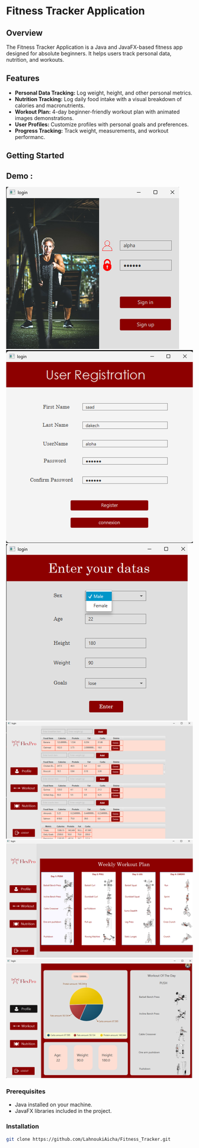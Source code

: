 # Fitness Tracker Application

## Overview

The Fitness Tracker Application is a Java and JavaFX-based fitness app designed for absolute beginners. It helps users track personal data, nutrition, and workouts.

## Features

- **Personal Data Tracking:** Log weight, height, and other personal metrics.
- **Nutrition Tracking:** Log daily food intake with a visual breakdown of calories and macronutrients.
- **Workout Plan:** 4-day beginner-friendly workout plan with animated images demonstrations.
- **User Profiles:** Customize profiles with personal goals and preferences.
- **Progress Tracking:** Track weight, measurements, and workout performanc.

## Getting Started

## Demo : 
![Login](https://github.com/LahnoukiAicha/Fitness_Tracker/blob/3878e8f4e289ee4e1bc9f6bef74746338ad4b05f/Capture%20d%E2%80%99%C3%A9cran%20(120).png)
![Subscription](https://github.com/LahnoukiAicha/Fitness_Tracker/blob/3878e8f4e289ee4e1bc9f6bef74746338ad4b05f/Capture%20d%E2%80%99%C3%A9cran%20(115).png)
![Data](https://github.com/LahnoukiAicha/Fitness_Tracker/blob/3878e8f4e289ee4e1bc9f6bef74746338ad4b05f/Capture%20d%E2%80%99%C3%A9cran%20(117).png)
![Nutrition](https://github.com/LahnoukiAicha/Fitness_Tracker/blob/3878e8f4e289ee4e1bc9f6bef74746338ad4b05f/Capture%20d%E2%80%99%C3%A9cran%20(123).png)
![Workout](https://github.com/LahnoukiAicha/Fitness_Tracker/blob/3878e8f4e289ee4e1bc9f6bef74746338ad4b05f/Capture%20d%E2%80%99%C3%A9cran%20(125).png)
![Profile](https://github.com/LahnoukiAicha/Fitness_Tracker/blob/3878e8f4e289ee4e1bc9f6bef74746338ad4b05f/Capture%20d%E2%80%99%C3%A9cran%20(126).png)









### Prerequisites

- Java installed on your machine.
- JavaFX libraries included in the project.

### Installation

```bash
git clone https://github.com/LahnoukiAicha/Fitness_Tracker.git

